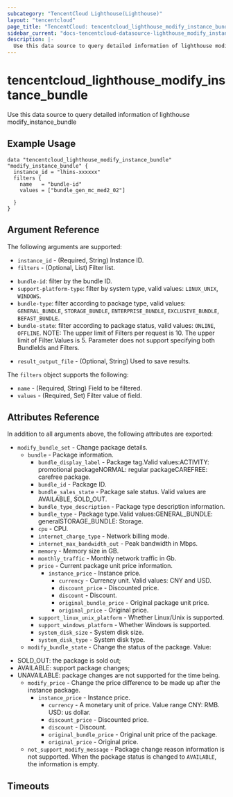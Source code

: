 ```yaml
---
subcategory: "TencentCloud Lighthouse(Lighthouse)"
layout: "tencentcloud"
page_title: "TencentCloud: tencentcloud_lighthouse_modify_instance_bundle"
sidebar_current: "docs-tencentcloud-datasource-lighthouse_modify_instance_bundle"
description: |-
  Use this data source to query detailed information of lighthouse modify_instance_bundle
---
```


# tencentcloud_lighthouse_modify_instance_bundle

Use this data source to query detailed information of lighthouse modify_instance_bundle

## Example Usage

```hcl
data "tencentcloud_lighthouse_modify_instance_bundle" "modify_instance_bundle" {
  instance_id = "lhins-xxxxxx"
  filters {
    name   = "bundle-id"
    values = ["bundle_gen_mc_med2_02"]

  }
}
```

## Argument Reference

The following arguments are supported:

* `instance_id` - (Required, String) Instance ID.
* `filters` - (Optional, List) Filter list.
- `bundle-id`: filter by the bundle ID.
- `support-platform-type`: filter by system type, valid values: `LINUX_UNIX`, `WINDOWS`.
- `bundle-type`: filter according to package type, valid values: `GENERAL_BUNDLE`, `STORAGE_BUNDLE`, `ENTERPRISE_BUNDLE`, `EXCLUSIVE_BUNDLE`, `BEFAST_BUNDLE`.
- `bundle-state`: filter according to package status, valid values: `ONLINE`, `OFFLINE`.
NOTE: The upper limit of Filters per request is 10. The upper limit of Filter.Values is 5. Parameter does not support specifying both BundleIds and Filters.
* `result_output_file` - (Optional, String) Used to save results.

The `filters` object supports the following:

* `name` - (Required, String) Field to be filtered.
* `values` - (Required, Set) Filter value of field.

## Attributes Reference

In addition to all arguments above, the following attributes are exported:

* `modify_bundle_set` - Change package details.
  * `bundle` - Package information.
    * `bundle_display_label` - Package tag.Valid values:ACTIVITY: promotional packageNORMAL: regular packageCAREFREE: carefree package.
    * `bundle_id` - Package ID.
    * `bundle_sales_state` - Package sale status. Valid values are AVAILABLE, SOLD_OUT.
    * `bundle_type_description` - Package type description information.
    * `bundle_type` - Package type.Valid values:GENERAL_BUNDLE: generalSTORAGE_BUNDLE: Storage.
    * `cpu` - CPU.
    * `internet_charge_type` - Network billing mode.
    * `internet_max_bandwidth_out` - Peak bandwidth in Mbps.
    * `memory` - Memory size in GB.
    * `monthly_traffic` - Monthly network traffic in Gb.
    * `price` - Current package unit price information.
      * `instance_price` - Instance price.
        * `currency` - Currency unit. Valid values: CNY and USD.
        * `discount_price` - Discounted price.
        * `discount` - Discount.
        * `original_bundle_price` - Original package unit price.
        * `original_price` - Original price.
    * `support_linux_unix_platform` - Whether Linux/Unix is supported.
    * `support_windows_platform` - Whether Windows is supported.
    * `system_disk_size` - System disk size.
    * `system_disk_type` - System disk type.
  * `modify_bundle_state` - Change the status of the package. Value:
- SOLD_OUT: the package is sold out;
- AVAILABLE: support package changes;
- UNAVAILABLE: package changes are not supported for the time being.
  * `modify_price` - Change the price difference to be made up after the instance package.
    * `instance_price` - Instance price.
      * `currency` - A monetary unit of price. Value range CNY: RMB. USD: us dollar.
      * `discount_price` - Discounted price.
      * `discount` - Discount.
      * `original_bundle_price` - Original unit price of the package.
      * `original_price` - Original price.
  * `not_support_modify_message` - Package change reason information is not supported. When the package status is changed to `AVAILABLE`, the information is empty.


## Timeouts

<no value>


